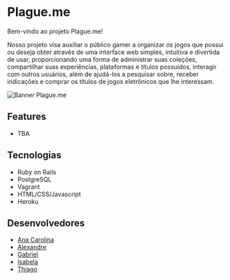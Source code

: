 # Plague.me

Bem-vindo ao projeto Plague.me!

Nosso projeto visa auxiliar o público gamer a organizar os jogos que possui ou deseja obter através de uma interface web simples, intuitiva e divertida de usar, proporcionando uma forma de administrar suas coleções, compartilhar suas experiências, plataformas e títulos possuídos, interagir com outros usuários, além de ajudá-los a pesquisar sobre, receber indicações e comprar os títulos de jogos eletrônicos que lhe interessam.

![Banner Plague.me](/imgw/plague.me.png)

## Features
+ TBA

## Tecnologias
+ Ruby on Rails
+ PostgreSQL
+ Vagrant
+ HTML/CSS/Javascript
+ Heroku

## Desenvolvedores
+ [Ana Carolina](https://github.com/linasdias)
+ [Alexandre](https://github.com/alexjmrf)
+ [Gabriel](https://github.com/nyxoop2)
+ [Isabela](https://github.com/belamartinsm)
+ [Thiago](https://github.com/Thiago-exe)
